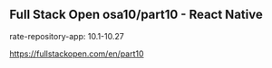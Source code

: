 <h2>Full Stack Open osa10/part10 - React Native</h2>

<p>rate-repository-app: 10.1-10.27</p>

<a>https://fullstackopen.com/en/part10</a>

